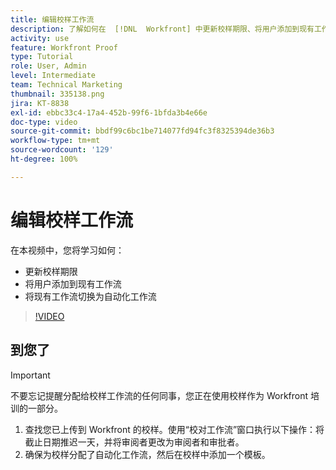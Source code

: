 ```yaml
---
title: 编辑校样工作流
description: 了解如何在  [!DNL  Workfront] 中更新校样期限、将用户添加到现有工作流以及将现有工作流切换为自动化工作流。
activity: use
feature: Workfront Proof
type: Tutorial
role: User, Admin
level: Intermediate
team: Technical Marketing
thumbnail: 335138.png
jira: KT-8838
exl-id: ebbc33c4-17a4-452b-99f6-1bfda3b4e66e
doc-type: video
source-git-commit: bbdf99c6bc1be714077fd94fc3f8325394de36b3
workflow-type: tm+mt
source-wordcount: '129'
ht-degree: 100%

---
```


# 编辑校样工作流

在本视频中，您将学习如何：

* 更新校样期限
* 将用户添加到现有工作流
* 将现有工作流切换为自动化工作流

>[!VIDEO](https://video.tv.adobe.com/v/335138/?quality=12&learn=on&enablevpops=1)

## 到您了

>[!IMPORTANT]
>
>不要忘记提醒分配给校样工作流的任何同事，您正在使用校样作为 Workfront 培训的一部分。

1. 查找您已上传到 Workfront 的校样。使用“校对工作流”窗口执行以下操作：将截止日期推迟一天，并将审阅者更改为审阅者和审批者。
1. 确保为校样分配了自动化工作流，然后在校样中添加一个模板。



<!--
## Learn more
* Add stages and users to an automated workflow on a proof
* Convert a basic workflow to an automated workflow on a proof
* Create or edit an automated workflow for an existing proof
* Edit proof stages and reviewers
-->
